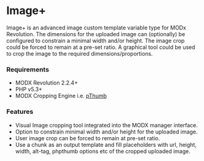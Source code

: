 # Image+

Image+ is an advanced image custom template variable type for MODx Revolution.
The dimensions for the uploaded image can (optionally) be configured to
constrain a minimal width and/or height. The image crop could be forced to
remain at a pre-set ratio. A graphical tool could be used to crop the image to
the required dimensions/proportions.

### Requirements

* MODX Revolution 2.2.4+
* PHP v5.3+
* MODX Cropping Engine i.e. [pThumb](http://modx.com/extras/package/pthumb)

### Features

* Visual Image cropping tool integrated into the MODX manager interface.
* Option to constrain minimal width and/or height for the uploaded image. 
* User image crop can be forced to remain at pre-set ratio.
* Use a chunk as an output template and fill placeholders with url, height, width, alt-tag, phpthumb options etc of the 
  cropped uploaded image.
